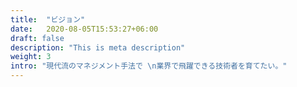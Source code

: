 ```yaml
---
title:  "ビジョン"
date:   2020-08-05T15:53:27+06:00
draft: false
description: "This is meta description"
weight: 3
intro: "現代流のマネジメント手法で \n業界で飛躍できる技術者を育てたい。"
---
```

